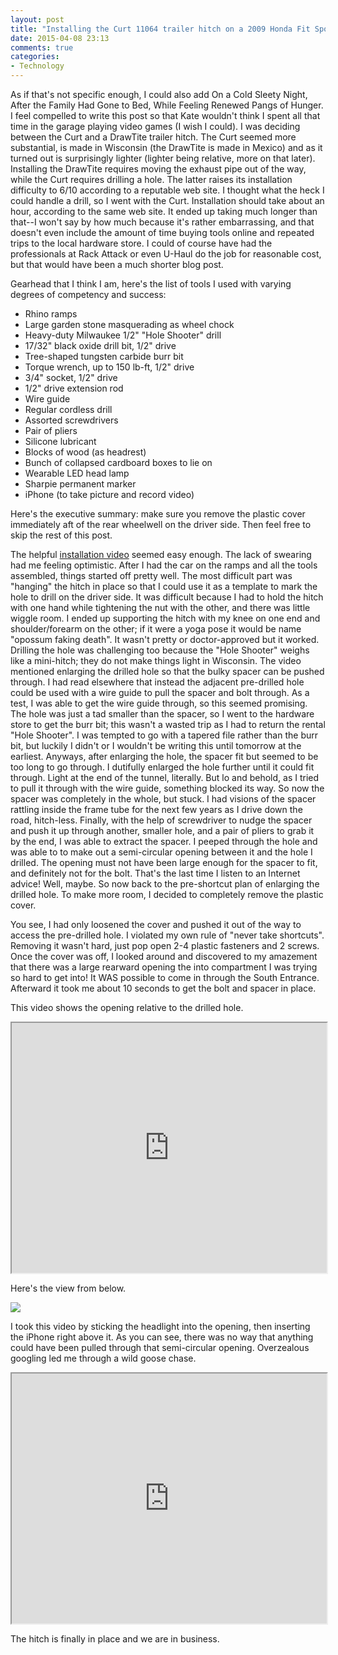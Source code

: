 ```yaml
---
layout: post
title: "Installing the Curt 11064 trailer hitch on a 2009 Honda Fit Sport"
date: 2015-04-08 23:13
comments: true
categories:
- Technology
---
```

As if that's not specific enough, I could also add On a Cold Sleety Night, After the Family Had Gone to Bed, While Feeling Renewed Pangs of Hunger.  I feel compelled to write this post so that Kate wouldn't think I spent all that time in the garage playing video games (I wish I could).  I was deciding between the Curt and a DrawTite trailer hitch.  The Curt seemed more substantial, is made in Wisconsin (the DrawTite is made in Mexico) and as it turned out is surprisingly lighter (lighter being relative, more on that later).  Installing the DrawTite requires moving the exhaust pipe out of the way, while the Curt requires drilling a hole.  The latter raises its installation difficulty to 6/10 according to a reputable web site.  I thought what the heck I could handle a drill, so I went with the Curt.  Installation should take about an hour, according to the same web site.  It ended up taking much longer than that--I won't say by how much because it's rather embarrassing, and that doesn't even include the amount of time buying tools online and repeated trips to the local hardware store.  I could of course have had the professionals at Rack Attack or even U-Haul do the job for reasonable cost, but that would have been a much shorter blog post.

Gearhead that I think I am, here's the list of tools I used with varying degrees of competency and success:

* Rhino ramps
* Large garden stone masquerading as wheel chock
* Heavy-duty Milwaukee 1/2" "Hole Shooter" drill
* 17/32" black oxide drill bit, 1/2" drive
* Tree-shaped tungsten carbide burr bit
* Torque wrench, up to 150 lb-ft, 1/2" drive
* 3/4" socket, 1/2" drive
* 1/2" drive extension rod
* Wire guide
* Regular cordless drill
* Assorted screwdrivers
* Pair of pliers
* Silicone lubricant
* Blocks of wood (as headrest)
* Bunch of collapsed cardboard boxes to lie on
* Wearable LED head lamp
* Sharpie permanent marker
* iPhone (to take picture and record video)

Here's the executive summary: make sure you remove the plastic cover immediately aft of the rear wheelwell on the driver side.  Then feel free to skip the rest of this post.

The helpful [installation video](https://www.etrailer.com/tv-install-trailer-hitch-2012-honda-fit-11064.aspx) seemed easy enough.  The lack of swearing had me feeling optimistic.  After I had the car on the ramps and all the tools assembled, things started off pretty well.  The most difficult part was "hanging" the hitch in place so that I could use it as a template to mark the hole to drill on the driver side.  It was difficult because I had to hold the hitch with one hand while tightening the nut with the other, and there was little wiggle room.  I ended up supporting the hitch with my knee on one end and shoulder/forearm on the other; if it were a yoga pose it would be name "opossum faking death".  It wasn't pretty or doctor-approved but it worked.  Drilling the hole was challenging too because the "Hole Shooter" weighs like a mini-hitch; they do not make things light in Wisconsin.  The video mentioned enlarging the drilled hole so that the bulky spacer can be pushed through.  I had read elsewhere that instead the adjacent pre-drilled hole could be used with a wire guide to pull the spacer and bolt through.  As a test, I was able to get the wire guide through, so this seemed promising.  The hole was just a tad smaller than the spacer, so I went to the hardware store to get the burr bit; this wasn't a wasted trip as I had to return the rental "Hole Shooter".  I was tempted to go with a tapered file rather than the burr bit, but luckily I didn't or I wouldn't be writing this until tomorrow at the earliest.  Anyways, after enlarging the hole, the spacer fit but seemed to be too long to go through.  I dutifully enlarged the hole further until it could fit through.  Light at the end of the tunnel, literally.  But lo and behold, as I tried to pull it through with the wire guide, something blocked its way.  So now the spacer was completely in the whole, but stuck.  I had visions of the spacer rattling inside the frame tube for the next few years as I drive down the road, hitch-less.  Finally, with the help of screwdriver to nudge the spacer and push it up through another, smaller hole, and a pair of pliers to grab it by the end, I was able to extract the spacer.  I peeped through the hole and was able to to make out a semi-circular opening between it and the hole I drilled.  The opening must not have been large enough for the spacer to fit, and definitely not for the bolt.  That's the last time I listen to an Internet advice!  Well, maybe.  So now back to the pre-shortcut plan of enlarging the drilled hole.  To make more room, I decided to completely remove the plastic cover.

You see, I had only loosened the cover and pushed it out of the way to access the pre-drilled hole.  I violated my own rule of "never take shortcuts".  Removing it wasn't hard, just pop open 2-4 plastic fasteners and 2 screws.  Once the cover was off, I looked around and discovered to my amazement that there was a large rearward opening the into compartment I was trying so hard to get into!  It WAS possible to come in through the South Entrance.  Afterward it took me about 10 seconds to get the bolt and spacer in place.

This video shows the opening relative to the drilled hole.

<iframe src="http://www.youtube.com/embed/AFs9emotQQg?modestbranding=1" allowfullscreen="true" height="400px" width="100%"></iframe>

Here's the view from below.

![](http://yentran.isamonkey.org/gallery/curt-hitch/curt-hitch-access.jpg)

I took this video by sticking the headlight into the opening, then inserting the iPhone right above it.  As you can see, there was no way that anything could have been pulled through that semi-circular opening.  Overzealous googling led me through a wild goose chase.

<iframe src="http://www.youtube.com/embed/XC3CNcJDP1U?modestbranding=1" allowfullscreen="true" height="400px" width="100%"></iframe>


The hitch is finally in place and we are in business.